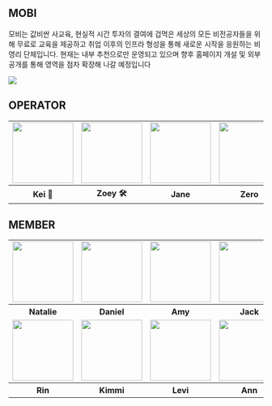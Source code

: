 
## MOBI

모비는 값비싼 사교육, 현실적 시간 투자의 결여에 겁먹은 세상의 모든 비전공자들을 위해 무료로 교육을 제공하고 취업 이후의 인프라 형성을 통해 새로운 시작을 응원하는 비영리 단체입니다. 
현재는 내부 추천으로만 운영되고 있으며 향후 홈페이지 개설 및 외부 공개를 통해 영역을 점차 확장해 나갈 예정입니다

<img src="https://dangimageserver.s3.ap-northeast-2.amazonaws.com/img/admin/mobi.jpeg"/>

## OPERATOR
<table>
  <tr>
    <td>
      <a href="https://github.com/yesoryeseul">
        <img src="https://avatars.githubusercontent.com/u/123865139?v=4" width="120px" height="120px"/>
      </a>
    </td>
    <td>
      <a href="https://github.com/zivivle">
        <img src="https://avatars.githubusercontent.com/u/123868471?v=4" width="120px" height="120px"/>
      </a>  
    </td>
    <td>
      <a href="https://github.com/JeongwooHam">
        <img src="https://avatars.githubusercontent.com/u/123251211?v=4" width="120px" height="120px"/>
      </a>
    </td>
    <td>
      <a href="https://github.com/Jihyeong00">
        <img src="https://avatars.githubusercontent.com/u/115636461?v=4" width="120px" height="120px"/>
      </a>
    </td>
  </tr>
  <tr>
    <th>
      Kei 👑
    </th>
    <th>
      Zoey 🛠
    </th>
    <th>
      Jane
    </th>
    <th>
      Zero
    </th>
  </tr>
</table>


## MEMBER
<table>
  <tr>
    <td>
      <a href="https://github.com/nasilKiM">
        <img src="https://avatars.githubusercontent.com/u/117559842?v=4" width="120px" height="120px"/>
      </a>
    </td>
    <td>
      <a href="https://github.com/LeeDaeGyeong">
        <img src="https://avatars.githubusercontent.com/u/134574485?v=4" width="120px" height="120px"/>
      </a>
    </td>
    <td>
      <a href="https://github.com/55555-Jyeon">
        <img src="https://avatars.githubusercontent.com/u/134191817?v=4" width="120px" height="120px"/>
      </a>  
    </td>
    <td>
      <a href="https://github.com/Jang-Sang">
        <img src="https://avatars.githubusercontent.com/u/110034416?v=4" width="120px" height="120px"/>
      </a>
    </td>
  </tr>
  <tr>
    <th>
      Natalie
    </th>
    <th>
      Daniel
    </th>
    <th>
      Amy
    </th>
    <th>
      Jack
    </th>
  </tr>
  <tr>
    <td>
      <a href="https://github.com/ooherin">
        <img src="https://avatars.githubusercontent.com/u/125418818?v=4" width="120px" height="120px"/>
      </a>  
    </td>
    <td>
      <a href="https://github.com/kiminn">
        <img src="https://avatars.githubusercontent.com/u/134191815?v=4" width="120px" height="120px"/>
      </a>
    </td>
    <td>
      <a href="https://github.com/HeesikK">
        <img src="https://avatars.githubusercontent.com/u/127207625?v=4" width="120px" height="120px"/>
      </a>
    </td>
    <td>
      <a href="https://github.com/Ahnjuhyeon">
        <img src="https://avatars.githubusercontent.com/u/134281116?v=4" width="120px" height="120px"/>
      </a>
    </td>
  </tr>
  <tr>
    <th>
      Rin
    </th>
    <th>
      Kimmi
    </th>
    <th>
      Levi
    </th>
    <th>
      Ann
    </th>
  </tr>
</table>
